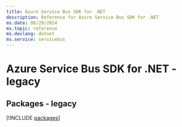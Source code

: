 ```yaml
---
title: Azure Service Bus SDK for .NET
description: Reference for Azure Service Bus SDK for .NET
ms.date: 08/29/2024
ms.topic: reference
ms.devlang: dotnet
ms.service: servicebus
---
```

# Azure Service Bus SDK for .NET - legacy
## Packages - legacy
[!INCLUDE [packages](service-bus-index.md)]
